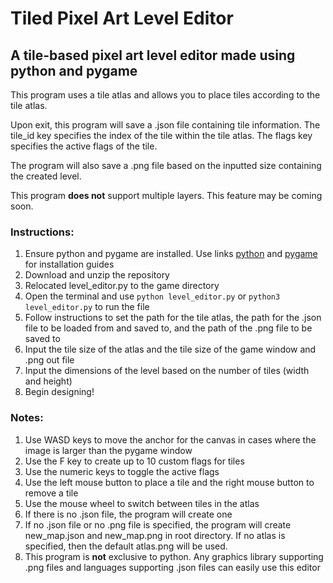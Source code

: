 # Tiled Pixel Art Level Editor

## A tile-based pixel art level editor made using python and pygame

This program uses a tile atlas and allows you to place tiles according to the tile atlas.

Upon exit, this program will save a .json file containing tile information. The tile_id key specifies the index of the tile within the tile atlas. The flags key specifies the active flags of the tile.

The program will also save a .png file based on the inputted size containing the created level.

This program **does not** support multiple layers. This feature may be coming soon.

### Instructions:

1. Ensure python and pygame are installed. Use links [python](https://www.python.org/) and [pygame](https://www.pygame.org/wiki/GettingStarted) for installation guides
2. Download and unzip the repository
3. Relocated level_editor.py to the game directory
4. Open the terminal and use ```python level_editor.py``` or ```python3 level_editor.py``` to run the file
5. Follow instructions to set the path for the tile atlas, the path for the .json file to be loaded from and saved to, and the path of the .png file to be saved to
6. Input the tile size of the atlas and the tile size of the game window and .png out file
7. Input the dimensions of the level based on the number of tiles (width and height)
8. Begin designing!

### Notes:

1. Use WASD keys to move the anchor for the canvas in cases where the image is larger than the pygame window
2. Use the F key to create up to 10 custom flags for tiles
3. Use the numeric keys to toggle the active flags
4. Use the left mouse button to place a tile and the right mouse button to remove a tile
5. Use the mouse wheel to switch between tiles in the atlas
6. If there is no .json file, the program will create one
7. If no .json file or no .png file is specified, the program will create new_map.json and new_map.png in root directory. If no atlas is specified, then the default atlas.png will be used.
8. This program is **not** exclusive to python. Any graphics library supporting .png files and languages supporting .json files can easily use this editor

